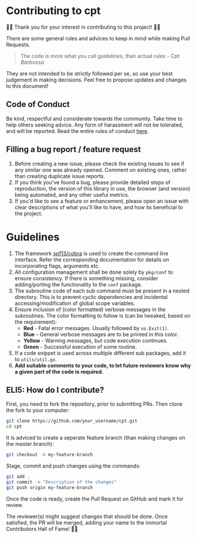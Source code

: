 # Contributing to cpt

:confetti_ball::tada: Thank you for your interest in contributing to this project! :tada::confetti_ball:

There are some general rules and advices to keep in mind while making Pull Requests.

> The code is more what you call guidelines, than actual rules - *Cpt. Barbossa*

They are not intended to be strictly followed per se, so use your best judgement in making decisions.
Feel free to propose updates and changes to this document!



## Code of Conduct

Be kind, respectful and considerate towards the community. Take time to help others seeking advice. Any form of harassment will not be tolerated, and will be reported. Read the entire rules of conduct [here](CODE_OF_CONDUCT.md).



## Filling a bug report / feature request

1. Before creating a new issue, please check the existing issues to see if any similar one was already opened. Comment on existing ones, rather than creating duplicate issue reports.
2. If you think you've found a bug, please provide detailed steps of reproduction, the version of this library in use, the browser (and version) being automated, and any other useful metrics.
3. If you'd like to see a feature or enhancement, please open an issue with clear descriptions of what you'll like to have, and how its beneficial to the project.



# Guidelines

1. The framework [spf13/cobra](https://github.com/spf13/cobra) is used to create the command line interface. Refer the corresponding documentation for details on incorporating flags, arguments etc.
2. All configuration management shall be done solely by `pkg/conf` to ensure consistency. If there is something missing, consider adding/porting the functionality to the `conf` package.
3. The subroutine code of each sub command must be present in a nested directory. This is to prevent cyclic dependencies and incidental accessing/modification of global scope variables.
4. Ensure inclusion of (color formatted) verbose messages in the subroutines. The color formatting to follow is (can be tweaked, based on the requirement):
   - **Red** - Fatal error messages. Usually followed by `os.Exit(1)`.
   - **Blue** - General verbose messages are to be printed in this color.
   - **Yellow** - Warning messages, but code execution continues.
   - **Green** - Successful execution of some routine.
5. If a code snippet is used across multiple different sub packages, add it to `utils/util.go`.
6. **Add suitable comments to your code, to let future reviewers know why a given part of the code is required.**




## ELI5: How do I contribute?

First, you need to fork the repository, prior to submitting PRs. Then clone the fork to your computer:

```bash
git clone https://github.com/your_username/cpt.git
cd cpt
```

It is adviced to create a seperate feature branch (than making changes on the master branch):

```bash
git checkout -b my-feature-branch
```

Stage, commit and push changes using the commands:

```bash
git add .
git commit -m "Description of the changes"
git push origin my-feature-branch
```

Once the code is ready, create the Pull Request on GitHub and mark it for review.

The reviewer(s) might suggest changes that should be done. Once satisfied, the PR will be merged, adding your name to the immortal Contributors Hall of Fame! :confetti_ball::confetti_ball: